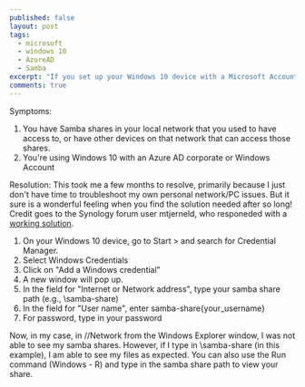 ```yaml
---
published: false
layout: post
tags: 
  - microsoft
  - windows 10
  - AzureAD
  - Samba
excerpt: "If you set up your Windows 10 device with a Microsoft Account, and not a local one, you may not have access to your Samba Shares. I tell you how to get that access back"
comments: true
---
```


Symptoms: 
1. You have Samba shares in your local network that you used to have access to, or have other devices on that network that can access those shares. 
2. You're using Windows 10 with an Azure AD corporate or Windows Account

Resolution: 
This took me a few months to resolve, primarily because I just don't have time to troubleshoot my own personal network/PC issues. But it sure is a wonderful feeling when you find the solution needed after so long! Credit goes to the Synology forum user mtjerneld, who responeded with a [working solution](http://forum.synology.com/enu/viewtopic.php?f=49&t=98792#p385856). 


1. On your Windows 10 device, go to Start > and search for Credential Manager. 
2. Select Windows Credentials
3. Click on "Add a Windows credential"
4. A new window will pop up. 
5. In the field for "Internet or Network address", type your samba share path (e.g., \\samba-share)
6. In the field for "User name", enter samba-share\{your_username}
7. For password, type in your password

Now, in my case, in //Network from the Windows Explorer window, I was not able to see my samba shares. However, if I type in \\samba-share (in this example), I am able to see my files as expected. You can also use the Run command (Windows - R) and type in the samba share path to view your share. 
